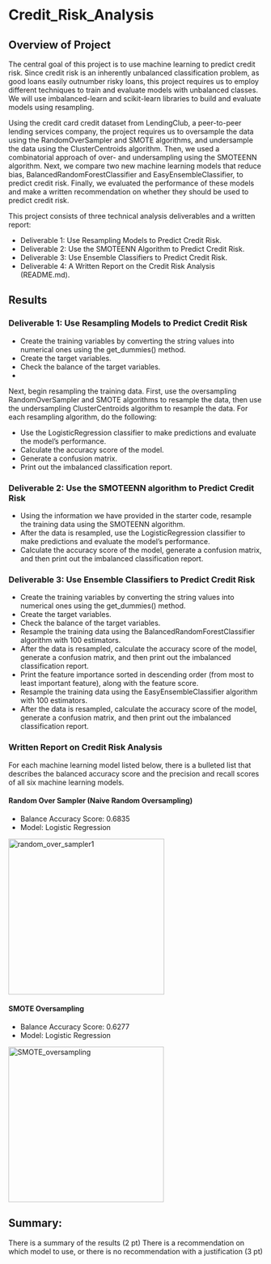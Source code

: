 # Credit_Risk_Analysis

## Overview of Project

The central goal of this project is to use machine learning to predict credit risk. Since credit risk is an inherently unbalanced classification problem, as good loans easily outnumber risky loans, this project requires us to employ different techniques to train and evaluate models with unbalanced classes. We will use imbalanced-learn and scikit-learn libraries to build and evaluate models using resampling.

Using the credit card credit dataset from LendingClub, a peer-to-peer lending services company, the project requires us to oversample the data using the RandomOverSampler and SMOTE algorithms, and undersample the data using the ClusterCentroids algorithm. Then, we used a combinatorial approach of over- and undersampling using the SMOTEENN algorithm. Next, we compare two new machine learning models that reduce bias, BalancedRandomForestClassifier and EasyEnsembleClassifier, to predict credit risk. Finally, we evaluated the performance of these models and make a written recommendation on whether they should be used to predict credit risk.

This project consists of three technical analysis deliverables and a written report:

* Deliverable 1: Use Resampling Models to Predict Credit Risk.
* Deliverable 2: Use the SMOTEENN Algorithm to Predict Credit Risk.
* Deliverable 3: Use Ensemble Classifiers to Predict Credit Risk.
* Deliverable 4: A Written Report on the Credit Risk Analysis (README.md).

## Results

### Deliverable 1: Use Resampling Models to Predict Credit Risk
* Create the training variables by converting the string values into numerical ones using the get_dummies() method.
* Create the target variables.
* Check the balance of the target variables.
* 
Next, begin resampling the training data. First, use the oversampling RandomOverSampler and SMOTE algorithms to resample the data, then use the undersampling ClusterCentroids algorithm to resample the data. For each resampling algorithm, do the following:
* Use the LogisticRegression classifier to make predictions and evaluate the model’s performance.
* Calculate the accuracy score of the model.
* Generate a confusion matrix.
* Print out the imbalanced classification report.

### Deliverable 2: Use the SMOTEENN algorithm to Predict Credit Risk
* Using the information we have provided in the starter code, resample the training data using the SMOTEENN algorithm.
* After the data is resampled, use the LogisticRegression classifier to make predictions and evaluate the model’s performance.
* Calculate the accuracy score of the model, generate a confusion matrix, and then print out the imbalanced classification report.

### Deliverable 3: Use Ensemble Classifiers to Predict Credit Risk
* Create the training variables by converting the string values into numerical ones using the get_dummies() method.
* Create the target variables.
* Check the balance of the target variables.
* Resample the training data using the BalancedRandomForestClassifier algorithm with 100 estimators.
* After the data is resampled, calculate the accuracy score of the model, generate a confusion matrix, and then print out the imbalanced classification report.
* Print the feature importance sorted in descending order (from most to least important feature), along with the feature score.
* Resample the training data using the EasyEnsembleClassifier algorithm with 100 estimators.
* After the data is resampled, calculate the accuracy score of the model, generate a confusion matrix, and then print out the imbalanced classification report.

### Written Report on Credit Risk Analysis
For each machine learning model listed below, there is a bulleted list that describes the balanced accuracy score and the precision and recall scores of all six machine learning models.

#### Random Over Sampler (Naive Random Oversampling)
* Balance Accuracy Score: 0.6835
* Model: Logistic Regression

<img width="308" alt="random_over_sampler1" src="https://user-images.githubusercontent.com/114960958/220499673-8ea6b308-eff9-49ab-8ef5-79d403ff0621.png">

#### SMOTE Oversampling
* Balance Accuracy Score: 0.6277
* Model: Logistic Regression

<img width="307" alt="SMOTE_oversampling" src="https://user-images.githubusercontent.com/114960958/220500148-06740c3e-d767-4f1b-992b-abd33b2da299.png">


## Summary:

There is a summary of the results (2 pt)
There is a recommendation on which model to use, or there is no recommendation with a justification (3 pt)
